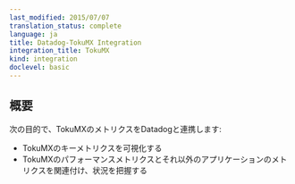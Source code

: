 ```yaml
---
last_modified: 2015/07/07
translation_status: complete
language: ja
title: Datadog-TokuMX Integration
integration_title: TokuMX
kind: integration
doclevel: basic
---
```


<!-- Capture TokuMX metrics in Datadog to:

* Visualize key TokuMX metrics.
* Correlate TokuMX performance with the rest of your applications. -->

## 概要


次の目的で、TokuMXのメトリクスをDatadogと連携します:

* TokuMXのキーメトリクスを可視化する
* TokuMXのパフォーマンスメトリクスとそれ以外のアプリケーションのメトリクスを関連付け、状況を把握する
